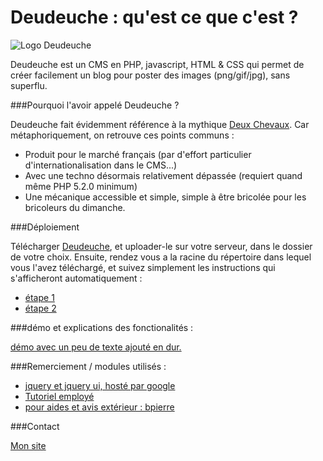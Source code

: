 Deudeuche : qu'est ce que c'est ?
=================================

![Logo Deudeuche](http://simonertel.net/dossiers/deudeuche/i/4/ex4.png)

Deudeuche est un CMS en PHP, javascript, HTML & CSS qui permet de créer facilement un blog pour poster des images 
(png/gif/jpg), sans superflu.

###Pourquoi l'avoir appelé Deudeuche ?

Deudeuche fait évidemment référence à la mythique [Deux Chevaux](http://fr.wikipedia.org/wiki/Citro%C3%ABn_2_CV "Page wikipédia").
Car métaphoriquement, on retrouve ces points communs :
* Produit pour le marché français (par d'effort particulier d'internationalisation dans le CMS...)
* Avec une techno désormais relativement dépassée (requiert quand même PHP 5.2.0 minimum)
* Une mécanique accessible et simple, simple à être bricolée pour les bricoleurs du dimanche.

###Déploiement

Télécharger [Deudeuche](https://github.com/korvus08/deudeuche/archive/master.zip "Dépôt Github"), 
et uploader-le sur votre serveur, dans le dossier de votre choix. 
Ensuite, rendez vous a la racine du répertoire dans lequel vous l'avez téléchargé, 
et suivez simplement les instructions qui s'afficheront automatiquement :
* [étape 1](http://simonertel.net/dossiers/deudeuche/6 "première page de déploiement du CMS") 
* [étape 2](http://simonertel.net/dossiers/deudeuche/7 "deuxième page de déploiement du CMS")

###démo et explications des fonctionalités :

[démo avec un peu de texte ajouté en dur.](http://simonertel.net/dossiers/deudeuche/ "blog de démonstration")

###Remerciement / modules utilisés :

* [jquery et jquery ui, hosté par google](https://developers.google.com/speed/libraries/devguide?hl=fr "jquery")
* [Tutoriel employé](http://script-tutorials.developpez.com/tutoriels/html5/drag-drop-file-upload-html5/ "script utilisé")
* [pour aides et avis extérieur : bpierre](https://github.com/bpierre "Son compte github")


###Contact

[Mon site](https://simonertel.net "simonertel.net")
